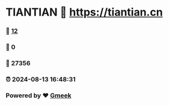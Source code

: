 # TIANTIAN :link: https://tiantian.cn 
### :page_facing_up: [12](https://tiantian.cn/tag.html) 
### :speech_balloon: 0 
### :hibiscus: 27356 
### :alarm_clock: 2024-08-13 16:48:31 
### Powered by :heart: [Gmeek](https://github.com/Meekdai/Gmeek)
